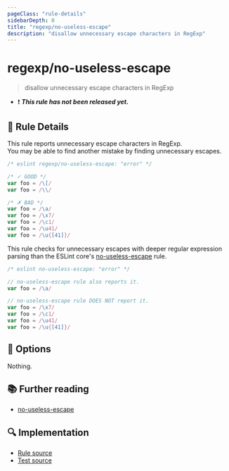 ```yaml
---
pageClass: "rule-details"
sidebarDepth: 0
title: "regexp/no-useless-escape"
description: "disallow unnecessary escape characters in RegExp"
---
```

# regexp/no-useless-escape

> disallow unnecessary escape characters in RegExp

- :exclamation: <badge text="This rule has not been released yet." vertical="middle" type="error"> ***This rule has not been released yet.*** </badge>

## :book: Rule Details

This rule reports unnecessary escape characters in RegExp.  
You may be able to find another mistake by finding unnecessary escapes.

<eslint-code-block>

```js
/* eslint regexp/no-useless-escape: "error" */

/* ✓ GOOD */
var foo = /\[/
var foo = /\\/

/* ✗ BAD */
var foo = /\a/
var foo = /\x7/
var foo = /\c1/
var foo = /\u41/
var foo = /\u{[41]}/
```

</eslint-code-block>

This rule checks for unnecessary escapes with deeper regular expression parsing than the ESLint core's [no-useless-escape] rule.

<eslint-code-block>

```js
/* eslint no-useless-escape: "error" */

// no-useless-escape rule also reports it.
var foo = /\a/

// no-useless-escape rule DOES NOT report it.
var foo = /\x7/
var foo = /\c1/
var foo = /\u41/
var foo = /\u{[41]}/
```

</eslint-code-block>

## :wrench: Options

Nothing.

## :books: Further reading

- [no-useless-escape]

[no-useless-escape]: https://eslint.org/docs/rules/no-useless-escape

## :mag: Implementation

- [Rule source](https://github.com/ota-meshi/eslint-plugin-regexp/blob/master/lib/rules/no-useless-escape.ts)
- [Test source](https://github.com/ota-meshi/eslint-plugin-regexp/blob/master/tests/lib/rules/no-useless-escape.ts)
